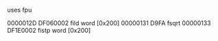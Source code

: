 uses fpu

0000012D  DF060002          fild word [0x200]
00000131  D9FA              fsqrt
00000133  DF1E0002          fistp word [0x200]
